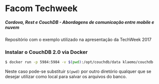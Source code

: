 # Facom Techweek
##### Cordova, Rest e CouchDB - Abordagens de comunicação entre mobile e nuvem

Repositório com o exemplo utilizado na apresentação da TechWeek 2017

### Instalar o CouchDB 2.0 via Docker
```sh
$ docker run -p 5984:5984 -v $(pwd):/opt/couchdb/data klaemo/couchdb
```

Neste caso pode-se substituir ``$(pwd)`` por outro diretório qualquer que se desejar utilizar como local para salvar os arquivos do banco.
